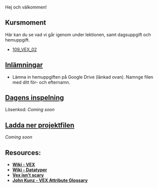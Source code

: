 Hej och välkommen!

## Kursmoment
Här kan du se vad vi går igenom under lektionen, samt dagsuppgift och hemuppgift.

* [109_VEX_02](https://github.com/Studio-Konkret/Technical-Direction/blob/main/Kursmoment/110_VEX_02/README.md)

## [Inlämningar](https://drive.google.com/drive/folders/1Xtav1vNc5xot-4UZH8K4UncOpoASECVR?usp=sharing)

- Lämna in hemuppgiften på Google Drive (länkad ovan). Namnge filen med ditt för- och efternamn.

## [Dagens inspelning](https://zoom.us/rec/share/9nNMd1UUsggOZQ6gMSg9eYsch66LDrdbKiH4vfDQLr0WOFc1E3n5IKA9gKSHWwWN.ZuAfs-kslDxML9ME)

Lösenkod: *Coming soon*

## <a href="https://raw.githubusercontent.com/Studio-Konkret/Technical-Direction/main/Nackademin/T3D24/Houdini%20och%20Procedurella%20Milj%C3%B6er%201/DAG_08/DAG_08.hiplc" target="_blank">Ladda ner projektfilen</a>

*Coming soon*

## Resources:
- [**Wiki - VEX**](https://github.com/Studio-Konkret/Technical-Direction/wiki/VEX)
- [**Wiki - Datatyper**](https://github.com/Studio-Konkret/Technical-Direction/wiki/Datatyper)
- [**Vex isn't scary**](https://www.youtube.com/watch?v=OeaqMWzkyiw)
- [**John Kunz - VEX Attribute Glossary**](https://wiki.johnkunz.com/index.php?title=VEX_Attribute_Glossary#What_is_VEX.3F)
